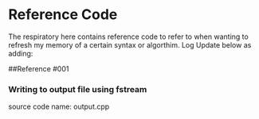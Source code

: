 # Reference Code

The respiratory here contains reference code to refer to when wanting to refresh my memory of a certain syntax or algorthim. Log Update below as adding:


##Reference #001
### Writing to output file using fstream
source code name: output.cpp

